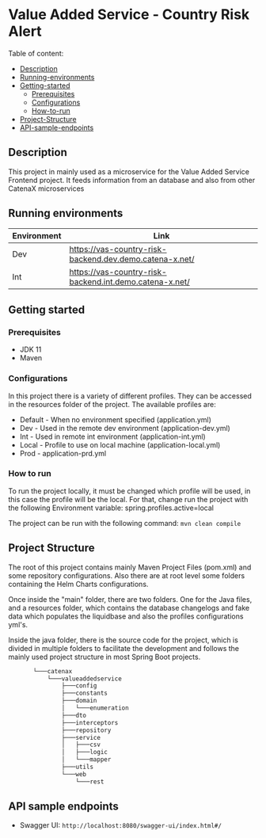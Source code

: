 # Value Added Service - Country Risk Alert

Table of content:

- [Description](#description)
- [Running-environments](#running-environments)
- [Getting-started](#Getting-started)
    - [Prerequisites](#Prerequisites)
    - [Configurations](#Configurations)
    - [How-to-run](#How-to-run)
- [Project-Structure](#Project-Structure)
- [API-sample-endpoints](#API-sample-endpoints)
    

## Description

This project in mainly used as a microservice for the Value Added Service Frontend project. It feeds information from
an database and also from other CatenaX microservices

## Running environments

| Environment | Link                                                    |
|-------------|---------------------------------------------------------|
| Dev         | https://vas-country-risk-backend.dev.demo.catena-x.net/ |
| Int         | https://vas-country-risk-backend.int.demo.catena-x.net/ |

## Getting started

### Prerequisites

* JDK 11
* Maven

### Configurations

In this project there is a variety of different profiles. They can be accessed in the resources folder of the project. The available 
profiles are:

* Default - When no environment specified (application.yml)
* Dev - Used in the remote dev environment (application-dev.yml)
* Int - Used in remote int environment (application-int.yml)
* Local - Profile to use on local machine (application-local.yml)
* Prod - application-prd.yml

### How to run

To run the project locally, it must be changed which profile will be used, in this case the profile will be the local.
For that, change run the project with the following Environment variable: spring.profiles.active=local

The project can be run with the following command: `mvn clean compile`

## Project Structure

The root of this project contains mainly Maven Project Files (pom.xml) and some repository configurations. Also there are
at root level some folders containing the Helm Charts configurations.

Once inside the "main" folder, there are two folders. One for the Java files, and a resources folder, which contains the database
changelogs and fake data which populates the liquidbase and also the profiles configurations yml's.

Inside the java folder, there is the source code for the project, which is divided in multiple folders to facilitate the development
and follows the mainly used project structure in most Spring Boot projects.

```sh
       └───catenax
           └───valueaddedservice
               ├───config
               ├───constants
               ├───domain
               │   └───enumeration
               ├───dto
               ├───interceptors
               ├───repository
               ├───service
               │   ├───csv
               │   ├───logic
               │   └───mapper
               ├───utils
               └───web
                   └───rest
```

## API sample endpoints

* Swagger UI: `http://localhost:8080/swagger-ui/index.html#/`
